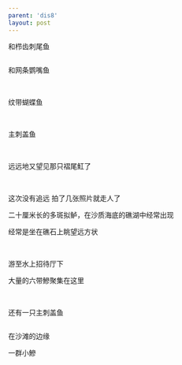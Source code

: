 ```yaml
---
parent: 'dis8'
layout: post
---
```


和栉齿刺尾鱼

<img class='disc' data-src='https://lykoseremos.github.io/gmalb-01/dis8/575.jpg'>

和网条鹦嘴鱼

<img class='disc' data-src='https://lykoseremos.github.io/gmalb-01/dis8/576.jpg'>

<img class='disc' data-src='https://lykoseremos.github.io/gmalb-01/dis8/577.jpg'>

<img class='disc' data-src='https://lykoseremos.github.io/gmalb-01/dis8/578.jpg'>

纹带蝴蝶鱼

<img class='disc' data-src='https://lykoseremos.github.io/gmalb-01/dis8/579.jpg'>

<img class='disc' data-src='https://lykoseremos.github.io/gmalb-01/dis8/580.jpg'>

<img class='disc' data-src='https://lykoseremos.github.io/gmalb-01/dis8/581.jpg'>

主刺盖鱼

<img class='disc' data-src='https://lykoseremos.github.io/gmalb-01/dis8/582.jpg'>

<img class='disc' data-src='https://lykoseremos.github.io/gmalb-01/dis8/583.jpg'>

<img class='disc' data-src='https://lykoseremos.github.io/gmalb-01/dis8/584.jpg'>

<img class='disc' data-src='https://lykoseremos.github.io/gmalb-01/dis8/585.jpg'>

远远地又望见那只褶尾魟了

<img class='disc' data-src='https://lykoseremos.github.io/gmalb-01/dis8/586.jpg'>

<img class='disc' data-src='https://lykoseremos.github.io/gmalb-01/dis8/587.jpg'>

<img class='disc' data-src='https://lykoseremos.github.io/gmalb-01/dis8/588.jpg'>

这次没有追远 拍了几张照片就走人了

二十厘米长的多斑拟鲈，在沙质海底的礁湖中经常出现

经常是坐在礁石上眺望远方状

<img class='disc' data-src='https://lykoseremos.github.io/gmalb-01/dis8/589.jpg'>

<img class='disc' data-src='https://lykoseremos.github.io/gmalb-01/dis8/590.jpg'>

游至水上招待厅下

大量的六带鰺聚集在这里

<img class='disc' data-src='https://lykoseremos.github.io/gmalb-01/dis8/591.jpg'>

<img class='disc' data-src='https://lykoseremos.github.io/gmalb-01/dis8/592.jpg'>

<img class='disc' data-src='https://lykoseremos.github.io/gmalb-01/dis8/593.jpg'>

<img class='disc' data-src='https://lykoseremos.github.io/gmalb-01/dis8/594.jpg'>

<img class='disc' data-src='https://lykoseremos.github.io/gmalb-01/dis8/595.jpg'>

<img class='disc' data-src='https://lykoseremos.github.io/gmalb-01/dis8/596.jpg'>

<img class='disc' data-src='https://lykoseremos.github.io/gmalb-01/dis8/597.jpg'>

还有一只主刺盖鱼

<img class='disc' data-src='https://lykoseremos.github.io/gmalb-01/dis8/598.jpg'>

在沙滩的边缘

一群小鰺

<img class='disc' data-src='https://lykoseremos.github.io/gmalb-01/dis8/599.jpg'>

<img class='disc' data-src='https://lykoseremos.github.io/gmalb-01/dis8/600.jpg'>

<img class='disc' data-src='https://lykoseremos.github.io/gmalb-01/dis8/601.jpg'>

<img class='disc' data-src='https://lykoseremos.github.io/gmalb-01/dis8/602.jpg'>
